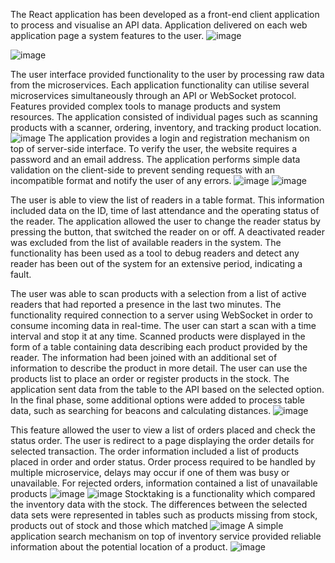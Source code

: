 The React application has been developed as a front-end client application to process and visualise an API data. Application delivered on each web application page a system features to the user.
![image](https://user-images.githubusercontent.com/28375942/136287861-9db4f56f-85cb-437e-8875-4fef8521e898.png)
 
![image](https://user-images.githubusercontent.com/28375942/136287585-9eeeef49-aaf6-4d76-b381-090bf570764b.png)

The user interface provided functionality to the user by processing raw data from the microservices.  Each application functionality can utilise several microservices simultaneously through an API or WebSocket protocol. Features provided complex tools to manage products and system resources. The application consisted of individual pages such as scanning products with a scanner, ordering, inventory, and tracking product location.
![image](https://user-images.githubusercontent.com/28375942/136287595-05f47c04-391c-4b47-99c1-c7fce082eaef.png)
The application provides a login and registration mechanism on top of server-side interface. To verify the user, the website requires a password and an email address. The application performs simple data validation on the client-side to prevent sending requests with an incompatible format and notify the user of any errors.
![image](https://user-images.githubusercontent.com/28375942/136287632-fd527f64-65e7-4215-aed3-509a353db6ed.png)
![image](https://user-images.githubusercontent.com/28375942/136287638-d1b84dd2-a31e-4c82-a3f8-938584e3f5bb.png)

The user is able to view the list of readers in a table format. This information included data on the ID, time of last attendance and the operating status of the reader. The application allowed the user to change the reader status by pressing the button, that switched the reader on or off. A deactivated reader was excluded from the list of available readers in the system. The functionality has been used as a tool to debug readers and detect any reader has been out of the system for an extensive period, indicating a fault.


The user was able to scan products with a selection from a list of active readers that had reported a presence in the last two minutes. The functionality required connection to a server using WebSocket in order to consume incoming data in real-time. The user can start a scan with a time interval and stop it at any time. Scanned products were displayed in the form of a table containing data describing each product provided by the reader. The information had been joined with an additional set of information to describe the product in more detail. The user can use the products list to place an order or register products in the stock. The application sent data from the table to the API based on the selected option. In the final phase, some additional options were added to process table data, such as searching for beacons and calculating distances.
![image](https://user-images.githubusercontent.com/28375942/136287710-1a1bea42-58fb-478f-93c5-a72e35145550.png)

This feature allowed the user to view a list of orders placed and check the status order. The user is redirect to a page displaying the order details for selected transaction. The order information included a list of products placed in order and order status. Order process required to be handled by multiple microservice, delays may occur if one of them was busy or unavailable. For rejected orders, information contained a list of unavailable products 
![image](https://user-images.githubusercontent.com/28375942/136287743-db18bb7e-e3ea-4908-bb05-83a7d9772bbb.png)
![image](https://user-images.githubusercontent.com/28375942/136287747-795dc32c-71d4-40f9-8240-501d99db95de.png)
Stocktaking is a functionality which compared the inventory data with the stock. The differences between the selected data sets were represented in tables such as products missing from stock, products out of stock and those which matched
![image](https://user-images.githubusercontent.com/28375942/136287767-ed80e37a-5aa5-4075-9e6f-47b44fc2f07f.png)
A simple application search mechanism  on top of inventory service provided reliable information about the potential location of a product. 
![image](https://user-images.githubusercontent.com/28375942/136287811-fb17384f-4d44-4696-8319-1339774cc23d.png)
